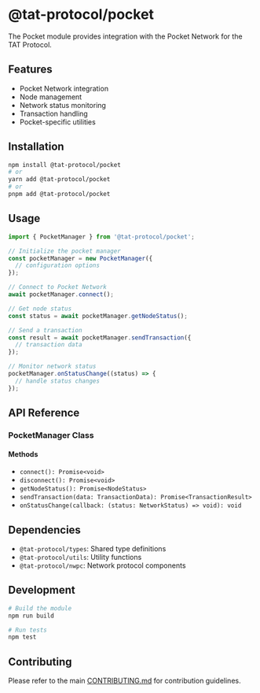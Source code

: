# @tat-protocol/pocket

The Pocket module provides integration with the Pocket Network for the TAT Protocol.

## Features

- Pocket Network integration
- Node management
- Network status monitoring
- Transaction handling
- Pocket-specific utilities

## Installation

```bash
npm install @tat-protocol/pocket
# or
yarn add @tat-protocol/pocket
# or
pnpm add @tat-protocol/pocket
```

## Usage

```typescript
import { PocketManager } from '@tat-protocol/pocket';

// Initialize the pocket manager
const pocketManager = new PocketManager({
  // configuration options
});

// Connect to Pocket Network
await pocketManager.connect();

// Get node status
const status = await pocketManager.getNodeStatus();

// Send a transaction
const result = await pocketManager.sendTransaction({
  // transaction data
});

// Monitor network status
pocketManager.onStatusChange((status) => {
  // handle status changes
});
```

## API Reference

### PocketManager Class

#### Methods

- `connect(): Promise<void>`
- `disconnect(): Promise<void>`
- `getNodeStatus(): Promise<NodeStatus>`
- `sendTransaction(data: TransactionData): Promise<TransactionResult>`
- `onStatusChange(callback: (status: NetworkStatus) => void): void`

## Dependencies

- `@tat-protocol/types`: Shared type definitions
- `@tat-protocol/utils`: Utility functions
- `@tat-protocol/nwpc`: Network protocol components

## Development

```bash
# Build the module
npm run build

# Run tests
npm test
```

## Contributing

Please refer to the main [CONTRIBUTING.md](../../CONTRIBUTING.md) for contribution guidelines. 